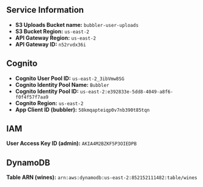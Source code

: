 ## Service Information
- **S3 Uploads Bucket name:**  `bubbler-user-uploads`
- **S3 Bucket Region:** `us-east-2`
- **API Gateway Region:** `us-east-2`
- **API Gateway ID:** `n52rvdx36i`


## Cognito 
- **Cognito User Pool ID:** `us-east-2_3ibVmw8SG`
- **Cognito Identity Pool Name:** `Bubbler`
- **Cognito Identity Pool ID:** `us-east-2:e392833e-5dd8-4049-a8f6-f0f4f57f7aa9`
- **Cognito Region:** `us-east-2`
- **App Client ID (bubbler):** `58kmqapteiqp0v7nb390t85tqn`

## IAM
**User Access Key ID (admin):** `AKIA4M2BZKF5P3OIEDPB`


## DynamoDB
**Table ARN (wines):** `arn:aws:dynamodb:us-east-2:852152111482:table/wines`